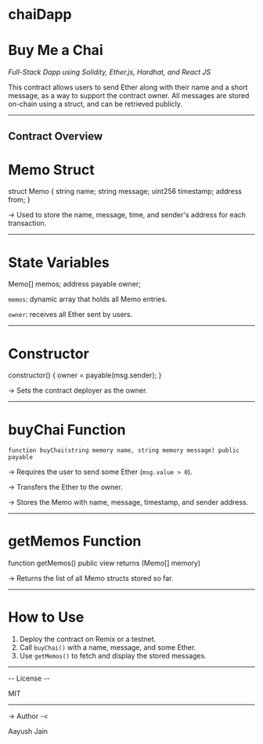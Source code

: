 # chaiDapp
# Buy Me a Chai 
*Full-Stack Dapp using Solidity, Ether.js, Hardhat, and React JS*

This contract allows users to send Ether along with their name and a short message, as a way to support the contract owner. All messages are stored on-chain using a struct, and can be retrieved publicly.

---

## Contract Overview

# Memo Struct

struct Memo {
    string name;
    string message;
    uint256 timestamp;
    address from;
}

-> Used to store the name, message, time, and sender's address for each transaction.

---

# State Variables

Memo[] memos;
address payable owner;

 `memos`: dynamic array that holds all Memo entries. 
 
 `owner`: receives all Ether sent by users.

---

# Constructor

constructor() {
    owner = payable(msg.sender);
}

 -> Sets the contract deployer as the owner.

---

# buyChai Function

```
function buyChai(string memory name, string memory message) public payable
```

-> Requires the user to send some Ether (`msg.value > 0`).

-> Transfers the Ether to the owner.

-> Stores the Memo with name, message, timestamp, and sender address.

---

# getMemos Function

function getMemos() public view returns (Memo[] memory)

-> Returns the list of all Memo structs stored so far.

---

# How to Use

1. Deploy the contract on Remix or a testnet.
2. Call `buyChai()` with a name, message, and some Ether.
3. Use `getMemos()` to fetch and display the stored messages.

---

-- License --

MIT

---

  -> Author -<

Aayush Jain
   

